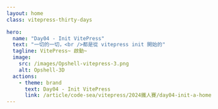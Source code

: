 ```yaml
---
layout: home
class: vitepress-thirty-days

hero:
  name: "Day04 - Init VitePress"
  text: "一切的一切，<br />都是從 vitepress init 開始的"
  tagline: VitePress~ 啟動~
  image:
    src: /images/Opshell-vitepress-3.png
    alt: Opshell-3D
  actions:
    - theme: brand
      text: Day04 - Init VitePress
      link: /article/code-sea/vitepress/2024鐵人賽/day04-init-a-home
---
```


<style lang="scss">
    :root {
        --vp-home-hero-name-background: -webkit-linear-gradient(120deg, #f4b936 30%, #bd34fe 80%);
        --vp-home-hero-image-background-image: linear-gradient(-45deg, #bd34fe 50%, #f4b936 50%);
    }

    .vitepress-thirty-days {
        .VPHero {
            transform: translateY(120px);
            &.has-image {
                .image {
                    transform: translateY(50px);
                    .image-bg {
                        width: 350px;
                        height: 350px;
                    }
                    .image-src {
                        max-width: 400px;
                        max-height: 400px;
                    }
                }
                .name, .text {
                    line-height: 1.5;
                }
            }

            @include setRWD(959px) {
                transform: translateY(0);
                .main {
                    transform: translateY(80px);
                }
            }
            @include setRWD(638px) {
                &.has-image .image .image-src {
                    max-width: 300px;
                    max-height: 300px;
                }
            }
        }
    }
</style>
